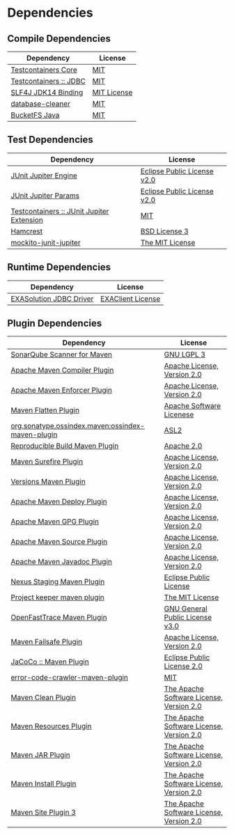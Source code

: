 <!-- @formatter:off -->
# Dependencies

## Compile Dependencies

| Dependency                  | License          |
| --------------------------- | ---------------- |
| [Testcontainers Core][0]    | [MIT][1]         |
| [Testcontainers :: JDBC][0] | [MIT][1]         |
| [SLF4J JDK14 Binding][4]    | [MIT License][5] |
| [database-cleaner][6]       | [MIT][7]         |
| [BucketFS Java][8]          | [MIT][7]         |

## Test Dependencies

| Dependency                                     | License                           |
| ---------------------------------------------- | --------------------------------- |
| [JUnit Jupiter Engine][10]                     | [Eclipse Public License v2.0][11] |
| [JUnit Jupiter Params][10]                     | [Eclipse Public License v2.0][11] |
| [Testcontainers :: JUnit Jupiter Extension][0] | [MIT][1]                          |
| [Hamcrest][16]                                 | [BSD License 3][17]               |
| [mockito-junit-jupiter][18]                    | [The MIT License][19]             |

## Runtime Dependencies

| Dependency                    | License                 |
| ----------------------------- | ----------------------- |
| [EXASolution JDBC Driver][20] | [EXAClient License][21] |

## Plugin Dependencies

| Dependency                                              | License                                        |
| ------------------------------------------------------- | ---------------------------------------------- |
| [SonarQube Scanner for Maven][22]                       | [GNU LGPL 3][23]                               |
| [Apache Maven Compiler Plugin][24]                      | [Apache License, Version 2.0][25]              |
| [Apache Maven Enforcer Plugin][26]                      | [Apache License, Version 2.0][25]              |
| [Maven Flatten Plugin][28]                              | [Apache Software Licenese][29]                 |
| [org.sonatype.ossindex.maven:ossindex-maven-plugin][30] | [ASL2][29]                                     |
| [Reproducible Build Maven Plugin][32]                   | [Apache 2.0][29]                               |
| [Maven Surefire Plugin][34]                             | [Apache License, Version 2.0][25]              |
| [Versions Maven Plugin][36]                             | [Apache License, Version 2.0][25]              |
| [Apache Maven Deploy Plugin][38]                        | [Apache License, Version 2.0][25]              |
| [Apache Maven GPG Plugin][40]                           | [Apache License, Version 2.0][25]              |
| [Apache Maven Source Plugin][42]                        | [Apache License, Version 2.0][25]              |
| [Apache Maven Javadoc Plugin][44]                       | [Apache License, Version 2.0][25]              |
| [Nexus Staging Maven Plugin][46]                        | [Eclipse Public License][47]                   |
| [Project keeper maven plugin][48]                       | [The MIT License][49]                          |
| [OpenFastTrace Maven Plugin][50]                        | [GNU General Public License v3.0][51]          |
| [Maven Failsafe Plugin][52]                             | [Apache License, Version 2.0][25]              |
| [JaCoCo :: Maven Plugin][54]                            | [Eclipse Public License 2.0][55]               |
| [error-code-crawler-maven-plugin][56]                   | [MIT][7]                                       |
| [Maven Clean Plugin][58]                                | [The Apache Software License, Version 2.0][29] |
| [Maven Resources Plugin][60]                            | [The Apache Software License, Version 2.0][29] |
| [Maven JAR Plugin][62]                                  | [The Apache Software License, Version 2.0][29] |
| [Maven Install Plugin][64]                              | [The Apache Software License, Version 2.0][29] |
| [Maven Site Plugin 3][66]                               | [The Apache Software License, Version 2.0][29] |

[8]: https://github.com/exasol/bucketfs-java
[29]: http://www.apache.org/licenses/LICENSE-2.0.txt
[34]: https://maven.apache.org/surefire/maven-surefire-plugin/
[46]: http://www.sonatype.com/public-parent/nexus-maven-plugins/nexus-staging/nexus-staging-maven-plugin/
[58]: http://maven.apache.org/plugins/maven-clean-plugin/
[21]: https://docs.exasol.com/connect_exasol/drivers/jdbc.htm
[7]: https://opensource.org/licenses/MIT
[18]: https://github.com/mockito/mockito
[52]: https://maven.apache.org/surefire/maven-failsafe-plugin/
[28]: https://www.mojohaus.org/flatten-maven-plugin/
[36]: http://www.mojohaus.org/versions-maven-plugin/
[48]: https://github.com/exasol/project-keeper/
[17]: http://opensource.org/licenses/BSD-3-Clause
[24]: https://maven.apache.org/plugins/maven-compiler-plugin/
[1]: http://opensource.org/licenses/MIT
[50]: https://github.com/itsallcode/openfasttrace-maven-plugin
[55]: https://www.eclipse.org/legal/epl-2.0/
[38]: https://maven.apache.org/plugins/maven-deploy-plugin/
[47]: http://www.eclipse.org/legal/epl-v10.html
[23]: http://www.gnu.org/licenses/lgpl.txt
[54]: https://www.jacoco.org/jacoco/trunk/doc/maven.html
[19]: https://github.com/mockito/mockito/blob/main/LICENSE
[32]: http://zlika.github.io/reproducible-build-maven-plugin
[49]: https://github.com/exasol/project-keeper/blob/main/LICENSE
[51]: https://www.gnu.org/licenses/gpl-3.0.html
[62]: http://maven.apache.org/plugins/maven-jar-plugin/
[5]: http://www.opensource.org/licenses/mit-license.php
[22]: http://sonarsource.github.io/sonar-scanner-maven/
[25]: https://www.apache.org/licenses/LICENSE-2.0.txt
[26]: https://maven.apache.org/enforcer/maven-enforcer-plugin/
[20]: http://www.exasol.com
[11]: https://www.eclipse.org/legal/epl-v20.html
[64]: http://maven.apache.org/plugins/maven-install-plugin/
[10]: https://junit.org/junit5/
[30]: https://sonatype.github.io/ossindex-maven/maven-plugin/
[40]: https://maven.apache.org/plugins/maven-gpg-plugin/
[0]: https://testcontainers.org
[42]: https://maven.apache.org/plugins/maven-source-plugin/
[16]: http://hamcrest.org/JavaHamcrest/
[4]: http://www.slf4j.org
[66]: http://maven.apache.org/plugins/maven-site-plugin/
[60]: http://maven.apache.org/plugins/maven-resources-plugin/
[44]: https://maven.apache.org/plugins/maven-javadoc-plugin/
[6]: https://github.com/exasol/database-cleaner
[56]: https://github.com/exasol/error-code-crawler-maven-plugin
